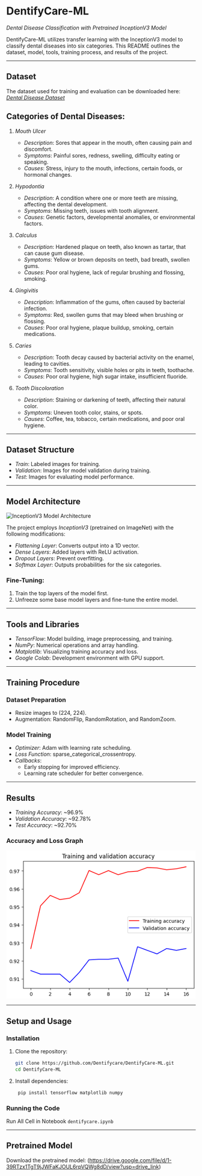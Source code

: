 # DentifyCare-ML  
*Dental Disease Classification with Pretrained InceptionV3 Model*  

DentifyCare-ML utilizes transfer learning with the InceptionV3 model to classify dental diseases into six categories. This README outlines the dataset, model, tools, training process, and results of the project.  

---

## Dataset  
The dataset used for training and evaluation can be downloaded here:  
[*Dental Disease Dataset*](https://drive.google.com/drive/folders/139hFbLExoB3QEQeYFJRJw_zQt9yjXLE1?usp=sharing)  

 
## Categories of Dental Diseases:  
1. *Mouth Ulcer*  
   - *Description*: Sores that appear in the mouth, often causing pain and discomfort.  
   - *Symptoms*: Painful sores, redness, swelling, difficulty eating or speaking.  
   - *Causes*: Stress, injury to the mouth, infections, certain foods, or hormonal changes.  

2. *Hypodontia*  
   - *Description*: A condition where one or more teeth are missing, affecting the dental development.  
   - *Symptoms*: Missing teeth, issues with tooth alignment.  
   - *Causes*: Genetic factors, developmental anomalies, or environmental factors.  

3. *Calculus*  
   - *Description*: Hardened plaque on teeth, also known as tartar, that can cause gum disease.  
   - *Symptoms*: Yellow or brown deposits on teeth, bad breath, swollen gums.  
   - *Causes*: Poor oral hygiene, lack of regular brushing and flossing, smoking.  

4. *Gingivitis*  
   - *Description*: Inflammation of the gums, often caused by bacterial infection.  
   - *Symptoms*: Red, swollen gums that may bleed when brushing or flossing.  
   - *Causes*: Poor oral hygiene, plaque buildup, smoking, certain medications.  

5. *Caries*  
   - *Description*: Tooth decay caused by bacterial activity on the enamel, leading to cavities.  
   - *Symptoms*: Tooth sensitivity, visible holes or pits in teeth, toothache.  
   - *Causes*: Poor oral hygiene, high sugar intake, insufficient fluoride.  

6. *Tooth Discoloration*  
   - *Description*: Staining or darkening of teeth, affecting their natural color.  
   - *Symptoms*: Uneven tooth color, stains, or spots.  
   - *Causes*: Coffee, tea, tobacco, certain medications, and poor oral hygiene.  


---

## Dataset Structure  
- *Train*: Labeled images for training.  
- *Validation*: Images for model validation during training.  
- *Test*: Images for evaluating model performance.  

---

## Model Architecture 
![InceptionV3 Model Architecture](https://production-media.paperswithcode.com/methods/inceptionv3onc--oview_vjAbOfw.png)

The project employs *InceptionV3* (pretrained on ImageNet) with the following modifications:  
- *Flattening Layer*: Converts output into a 1D vector.  
- *Dense Layers*: Added layers with ReLU activation.  
- *Dropout Layers*: Prevent overfitting.  
- *Softmax Layer*: Outputs probabilities for the six categories.  

### Fine-Tuning:  
1. Train the top layers of the model first.  
2. Unfreeze some base model layers and fine-tune the entire model.


---

## Tools and Libraries  
- *TensorFlow*: Model building, image preprocessing, and training.  
- *NumPy*: Numerical operations and array handling.  
- *Matplotlib*: Visualizing training accuracy and loss.  
- *Google Colab*: Development environment with GPU support.   

---

## Training Procedure  
### Dataset Preparation  
- Resize images to (224, 224).  
- Augmentation: RandomFlip, RandomRotation, and RandomZoom.  

### Model Training  
- *Optimizer*: Adam with learning rate scheduling.  
- *Loss Function*: sparse_categorical_crossentropy.  
- *Callbacks*:  
  - Early stopping for improved efficiency.  
  - Learning rate scheduler for better convergence.  

---

## Results  
- *Training Accuracy*: ~96.9%  
- *Validation Accuracy*: ~92.78%  
- *Test Accuracy*: ~92.70%  

### Accuracy and Loss Graph  
![Accuracy and Loss Graph](accuracy_loss_plot.png)  

---

## Setup and Usage  

### Installation  
1. Clone the repository:    
    ```bash
    git clone https://github.com/Dentifycare/DentifyCare-ML.git
    cd DentifyCare-ML
   

2. Install dependencies:
   ```bash
    pip install tensorflow matplotlib numpy

### Running the Code
Run All Cell in Notebook `dentifycare.ipynb`

---
## Pretrained Model
Download the pretrained model: (https://drive.google.com/file/d/1-39RTzx1TgT9jJWFaKJOUL6rpVQWg8dD/view?usp=drive_link)

